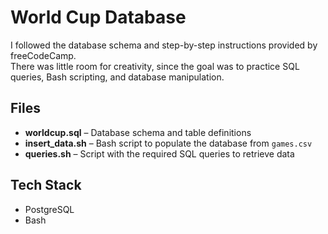 # World Cup Database

I followed the database schema and step-by-step instructions provided by freeCodeCamp.  
There was little room for creativity, since the goal was to practice SQL queries, Bash scripting, and database manipulation.

## Files
- **worldcup.sql** – Database schema and table definitions  
- **insert_data.sh** – Bash script to populate the database from `games.csv`  
- **queries.sh** – Script with the required SQL queries to retrieve data  

## Tech Stack
- PostgreSQL  
- Bash  
